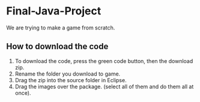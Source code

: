 # Final-Java-Project


We are trying to make a game from scratch.

## How to download the code
1. To download the code, press the green code button, then the download zip. 
2. Rename the folder you download to game. 
3. Drag the zip into the source folder in Eclipse. 
4. Drag the images over the package. (select all of them and do them all at once).

